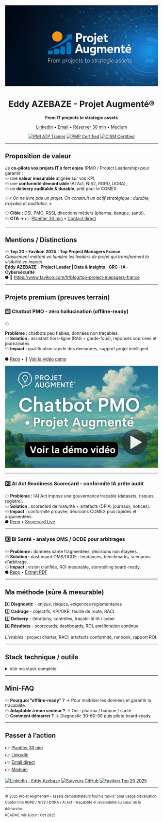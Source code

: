 <!--
README • Landing Page (premium+) - Eddy AZEBAZE
Objectif : crédibilité + conversion (GitHub → Calendly/LinkedIn)
-->

<!-- BANNIÈRE -->
<p align="center">
  <img src="assets/banner-projet-augmente.png" alt="Projet Augmenté - From IT projects to strategic assets" width="880">
</p>

<h1 align="center">Eddy AZEBAZE - Projet Augmenté®</h1>
<p align="center"><strong>From IT projects to strategic assets</strong></p>
<p align="center">
  <a href="https://www.linkedin.com/in/eddy-azebaze-pmp-cism">LinkedIn</a> •
  <a href="mailto:eddy.azebaze@proton.me">Email</a> •
  <a href="https://calendly.com/eddy-azebaze-proton/30min">Réserver 30&nbsp;min</a> •
  <a href="https://medium.com/@eddyazebaze">Medium</a>
</p>

<p align="center">
  <a href="https://www.credly.com/badges/3797a0f9-e5de-4ad9-acf0-d463596983ca"><img alt="PMI ATP Trainer" src="https://img.shields.io/badge/PMI-ATP%20Trainer-brightgreen?logo=pmiprojectmanagement"></a>
  <a href="https://www.credly.com/badges/80aef1a1-8173-45a6-b508-0892da3a8ef9"><img alt="PMP Certified" src="https://img.shields.io/badge/PMP%C2%AE-Certified-0A66C2?logo=pmiprojectmanagement"></a>
  <a href="https://www.credly.com/badges/17512e3f-8b80-4de2-b3c8-896133b289f2/public_url"><img alt="CISM Certified" src="https://img.shields.io/badge/CISM%C2%AE-Certified-2E8B57"></a>
</p>

---

## Proposition de valeur

Je **co-pilote vos projets IT à fort enjeu** (PMO / Project Leadership) pour garantir :  
☉ une **valeur mesurable** alignée sur vos KPI,  
☉ une **conformité démontrable** (AI Act, NIS2, RGPD, DORA),  
☉ un **delivery auditable & durable**, prêt pour le COMEX.  

💡 *« On ne livre pas un projet. On construit un actif stratégique : durable, traçable et auditable. »*

☉ **Cible :** DSI, PMO, RSSI, directions métiers (pharma, banque, santé).  
☉ **CTA →** 👉 [Planifier 30 min](https://calendly.com/eddy-azebaze-proton/30min) • [Contact direct](mailto:eddy.azebaze@proton.me)

---

## Mentions / Distinctions
<!-- Favikon 2025 : réviser/retirer en janv. 2026 -->
☉ **Top 20 - Favikon 2025 : Top Project Managers France**  
  _Classement mettant en lumière les leaders de projet qui transforment la visibilité en impact._  
  **Eddy AZEBAZE - Project Leader | Data & Insights · GRC · IA · Cybersécurité**  
  ⭓ 🔗 https://www.favikon.com/fr/blog/top-project-managers-france

---

## Projets premium (preuves terrain)

<h3>1️⃣ Chatbot PMO - zéro hallucination (offline-ready)</h3>
☉ <p><strong>Problème :</strong> chatbots peu fiables, données non traçables.<br>
☉ <strong>Solution :</strong> assistant hors-ligne (RAG + garde-fous), réponses sourcées et journalisées.<br>
☉ <strong>Impact :</strong> qualification rapide des demandes, support projet intelligent.<br><br>
⭓ <a href="https://github.com/Eddyazebaze/pmo-chatbot/tree/main" target="_blank" rel="noopener">Repo</a> • 
🎥 <a href="https://drive.google.com/file/d/1akBbd66K7mcZmJsnbZOp2HZwaU2-dxzj/view?usp=drive_link" target="_blank" rel="noopener">Voir la vidéo démo</a>
</p>

<p align="center">
  <a href="https://drive.google.com/file/d/1akBbd66K7mcZmJsnbZOp2HZwaU2-dxzj/view?usp=drive_link" target="_blank" rel="noopener noreferrer">
    <img src="./assets/demo-chatbot.png" alt="Miniature vidéo - Chatbot PMO Projet Augmenté (Eddy Azebaze)" width="780">
  </a>
</p>

---

### 2️⃣ AI Act Readiness Scorecard - conformité IA prête audit
☉ **Problème :** l’AI Act impose une gouvernance traçable (datasets, risques, registre).  
☉ **Solution :** scorecard de maturité + artefacts (DPIA, journaux, notices).  
☉ **Impact :** conformité prouvée, décisions COMEX plus rapides et argumentées.  
⭓ [Repo](https://github.com/Eddyazebaze/ai-act-readiness-scorecard) • [Scorecard Live](https://aiactreadinesssscorecard.netlify.app/)

---

### 3️⃣ BI Santé - analyse OMS / OCDE pour arbitrages
☉ **Problème :** données santé fragmentées, décisions non étayées.  
☉ **Solution :** dashboard OMS/OCDE : tendances, benchmarks, scénarios d’arbitrage.  
☉ **Impact :** vision clarifiée, ROI mesurable, storytelling board-ready.  
⭓ [Repo](https://github.com/Eddyazebaze/portfolio-projets/tree/main/06-analytics-sante-bi) • [Extrait PDF](https://github.com/Eddyazebaze/portfolio-projets/blob/main/06-analytics-sante-bi/reporting/Depenses_Sante%20France_2012-2022_Ce%20que%20disent%20les%20donnees_OMS_Eddy%20AZEBAZE.pdf)

---

## Ma méthode (sûre & mesurable)

1️⃣ **Diagnostic** - enjeux, risques, exigences réglementaires  
2️⃣ **Cadrage** - objectifs, KPI/OKR, feuille de route, RACI  
3️⃣ **Delivery** - itérations, contrôles, traçabilité IA / cyber  
4️⃣ **Résultats** - scorecards, dashboards, ROI, amélioration continue  

*Livrables :* project charter, RACI, artefacts conformité, runbook, rapport ROI.

---

## Stack technique / outils
<details>
  <summary> Voir ma stack complète</summary>

### ◉ Gouvernance & Delivery
➤ GitHub Projects, Notion, Miro, MS Project, ClickUp  
➤ **Cycle de vie projet (SDLC)** : cadrage → build → test → run  

### ◉ Data & Insights
➤ Power BI, Tableau, Qlik Sense, Dataiku, Python (Pandas)  
➤ Langages : HTML, SQL, DAX  

### ◉ IA & Agents
➤ OpenAI API, Claude, Qwen, Botpress, LangChain, LangFlow  

### ◉ Cybersécurité & Conformité
➤ OWASP ZAP, Security Headers, Aravo, Archer, OneTrust  

### ◉ Automatisation & Orchestration
➤ Make.com, Zapier, n8n, Databricks, Apache Airflow  

</details>

---

## Mini-FAQ

☉ **Pourquoi “offline-ready” ?** → Pour maîtriser les données et garantir la traçabilité.  
☉ **Adaptable à mon secteur ?** → Oui : pharma / banque / santé.  
☉ **Comment démarrer ?** → Diagnostic 30-60-90 puis pilote board-ready.

---

## Passer à l’action
👉 [Planifier 30 min](https://calendly.com/eddy-azebaze-proton/30min)  
👉 [LinkedIn](https://www.linkedin.com/in/eddy-azebaze-pmp-cism)  
👉 [Email direct](mailto:eddy.azebaze@proton.me)  
👉 [Medium](https://medium.com/@eddyazebaze)

<p align="left">
  <a href="https://www.linkedin.com/in/eddy-azebaze-pmp-cism"><img alt="LinkedIn - Eddy Azebaze" src="https://img.shields.io/badge/LinkedIn-Eddy%20Azebaze-blue"></a>
  <a href="https://github.com/Eddyazebaze"><img alt="Suiveurs GitHub" src="https://img.shields.io/github/followers/Eddyazebaze?style=social"></a>
  <a href="https://www.favikon.com/fr/blog/top-project-managers-france"><img alt="Favikon Top 20 2025" src="https://img.shields.io/badge/Favikon-Top%2020%20%E2%80%93%202025-black"></a>
</p>

---

<sub>© 2025 Projet Augmenté® - assets démonstrateurs fournis “as-is” pour usage d’évaluation.  
Conformité RGPD / NIS2 / DORA / AI Act - traçabilité et réversibilité au cœur de la démarche.  
README mis à jour : Oct 2025</sub>
